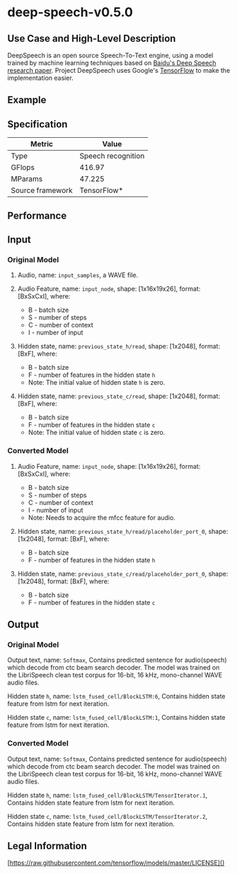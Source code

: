 # deep-speech-v0.5.0

## Use Case and High-Level Description

DeepSpeech is an open source Speech-To-Text engine, using a model trained by machine learning techniques based on [Baidu's Deep Speech research paper](https://arxiv.org/abs/1412.5567). Project DeepSpeech uses Google's [TensorFlow](https://www.tensorflow.org/) to make the implementation easier.

## Example

## Specification

| Metric                          | Value                                     |
|---------------------------------|-------------------------------------------|
| Type                            | Speech recognition                        |
| GFlops                          | 416.97                                    |
| MParams                         | 47.225                                    |
| Source framework                | TensorFlow\*                              |

## Performance

## Input

### Original Model

1. Audio, name: `input_samples`, a WAVE file.
2. Audio Feature, name: `input_node`, shape: [1x16x19x26], format: [BxSxCxI],
   where:

    - B - batch size
    - S - number of steps
    - C - number of context
    - I - number of input
    
3. Hidden state, name: `previous_state_h/read`, shape: [1x2048], format: [BxF],
   where: 
    
    - B - batch size
    - F - number of features in the hidden state `h`
    * Note: The initial value of hidden state `h` is zero.

4. Hidden state, name: `previous_state_c/read`, shape: [1x2048], format: [BxF], 
   where: 
   
    - B - batch size
    - F - number of features in the hidden state `c`
    * Note: The initial value of hidden state `c` is zero.

### Converted Model

1. Audio Feature, name: `input_node`, shape: [1x16x19x26], format: [BxSxCxI],
   where:

    - B - batch size
    - S - number of steps
    - C - number of context
    - I - number of input

    * Note: Needs to acquire the mfcc feature for audio.
    
2. Hidden state, name: `previous_state_h/read/placeholder_port_0`, shape: [1x2048], format: [BxF],
   where: 
    
    - B - batch size
    - F - number of features in the hidden state `h`

3. Hidden state, name: `previous_state_c/read/placeholder_port_0`, shape: [1x2048], format: [BxF], 
   where: 
   
    - B - batch size
    - F - number of features in the hidden state `c`

## Output

### Original Model

Output text, name: `Softmax`, Contains predicted sentence for audio(speech) which decode from ctc beam search decoder. The model was trained on the LibriSpeech clean test corpus for 16-bit, 16 kHz, mono-channel WAVE audio files.

Hidden state `h`, name: `lstm_fused_cell/BlockLSTM:6`, Contains hidden state feature from lstm for next iteration.

Hidden state `c`, name: `lstm_fused_cell/BlockLSTM:1`, Contains hidden state feature from lstm for next iteration.

### Converted Model

Output text, name: `Softmax`, Contains predicted sentence for audio(speech) which decode from ctc beam search decoder. The model was trained on the LibriSpeech clean test corpus for 16-bit, 16 kHz, mono-channel WAVE audio files.

Hidden state `h`, name: `lstm_fused_cell/BlockLSTM/TensorIterator.1`, Contains hidden state feature from lstm for next iteration.

Hidden state `c`, name: `lstm_fused_cell/BlockLSTM/TensorIterator.2`, Contains hidden state feature from lstm for next iteration.

## Legal Information

[https://raw.githubusercontent.com/tensorflow/models/master/LICENSE]()
